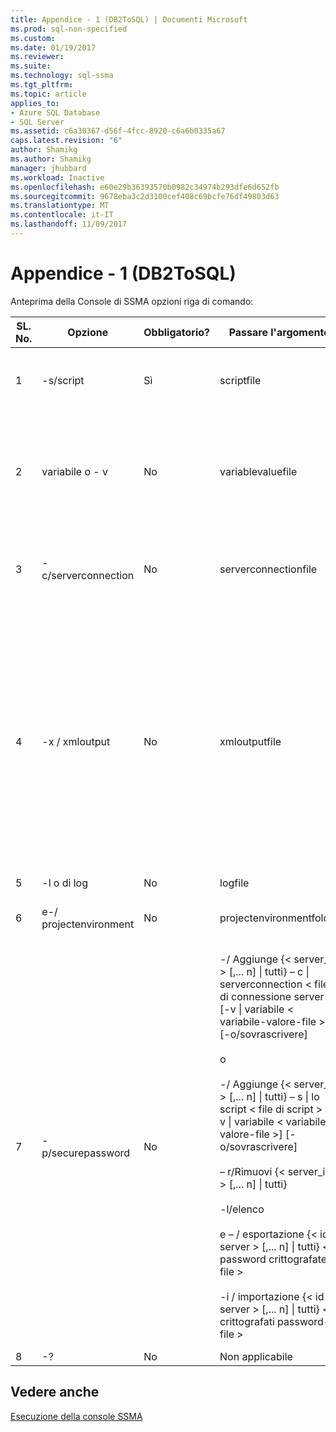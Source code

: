 ```yaml
---
title: Appendice - 1 (DB2ToSQL) | Documenti Microsoft
ms.prod: sql-non-specified
ms.custom: 
ms.date: 01/19/2017
ms.reviewer: 
ms.suite: 
ms.technology: sql-ssma
ms.tgt_pltfrm: 
ms.topic: article
applies_to:
- Azure SQL Database
- SQL Server
ms.assetid: c6a30367-d56f-4fcc-8920-c6a6b0335a67
caps.latest.revision: "6"
author: Shamikg
ms.author: Shamikg
manager: jhubbard
ms.workload: Inactive
ms.openlocfilehash: e60e29b36393570b0982c34974b293dfe6d652fb
ms.sourcegitcommit: 9678eba3c2d3100cef408c69bcfe76df49803d63
ms.translationtype: MT
ms.contentlocale: it-IT
ms.lasthandoff: 11/09/2017
---
```

# <a name="appendix---1-db2tosql"></a>Appendice - 1 (DB2ToSQL)
Anteprima della Console di SSMA opzioni riga di comando:  
  
|SL. No.|Opzione|Obbligatorio?|Passare l'argomento|Valori consentiti|  
|-----------|----------|-------------|-------------------|--------------------|  
|1|-s/script|Sì|scriptfile|Nome del file XML valido.<br /><br />File di definizione di Script di console.|  
|2|variabile o - v|No|variablevaluefile|Nome del file XML valido.<br /><br />Se le variabili vengono utilizzate nel file di script, è necessario specificare questo file.|  
|3|-c/serverconnection|No|serverconnectionfile|Nome del file XML valido.<br /><br />Questo file contiene informazioni sulla connessione server.|  
|4|-x / xmloutput|No|xmloutputfile|Questa opzione indica l'output della console in formato XML. Se questa opzione non è specificata, l'output predefinito è in formato testo.<br /><br />Se non viene specificato xmloutputfile, output XML viene indirizzato a STDOUT.<br /><br />Xmloutputfile è il nome del file in cui viene scritto l'output della console in formato XML.|  
|5|-l o di log|No|logfile|Nome file valido.|  
|6|e-/ projectenvironment|No|projectenvironmentfolder|Nome di cartella valido contenente i file dell'ambiente di progetto SSMA.|  
|7|-p/securepassword|No|-/ Aggiunge {< server_id > [,... n] &#124; tutti} – c &#124; serverconnection < file di connessione server > [-v &#124; variabile < variabile-valore-file >] [-o/sovrascrivere]<br /><br />o<br /><br />-/ Aggiunge {< server_id > [,... n] &#124; tutti} – s &#124; lo script < file di script > [-v &#124; variabile < variabile-valore-file >] [-o/sovrascrivere]<br /><br />– r/Rimuovi {< server_id > [,... n] &#124; tutti}<br /><br />-l/elenco<br /><br />e – / esportazione {< id-server > [,... n] &#124; tutti} < password crittografate - file ><br /><br />-i / importazione {< id-server > [,... n] &#124; tutti} < crittografati password-file >|Se specificato, è necessario non combinare questa opzione con le altre opzioni.<br /><br />ID del server: specificato un ID univoco per un server {stringa}<br /><br />file di connessione server: file di definizione del server (serverconnectionfile o scriptfile).<br /><br />file di variabile-valore: è un file di definizione della variabile e usato nel file di connessione server.<br /><br />: file di password crittografata: è un file di password server crittografato con una specificata dall'utente-passphrase.|  
|8|-?|No|Non applicabile|Non applicabile|  
  
## <a name="see-also"></a>Vedere anche  
[Esecuzione della console SSMA](http://msdn.microsoft.com/en-us/ce63f633-067d-4f04-b8e9-e1abd7ec740b)  
  
